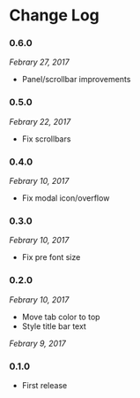 # Change Log

### 0.6.0
_Febrary 27, 2017_
* Panel/scrollbar improvements

### 0.5.0
_Febrary 22, 2017_
* Fix scrollbars

### 0.4.0
_Febrary 10, 2017_
* Fix modal icon/overflow

### 0.3.0
_Febrary 10, 2017_
* Fix pre font size

### 0.2.0
_Febrary 10, 2017_
* Move tab color to top
* Style title bar text

_Febrary 9, 2017_
### 0.1.0
* First release
